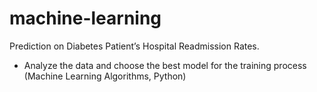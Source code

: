 # machine-learning
Prediction on Diabetes Patient’s Hospital Readmission Rates.
* Analyze the data and choose the best model for the training process (Machine Learning Algorithms, Python)

